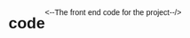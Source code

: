 # code
<--The front end code for the project--/>
<!DOCTYPE html>
<html lang="en">
<head>
    <meta charset="UTF-8">
    <meta name="viewport" content="width=device-width, initial-scale=1.0">
    <title>price comparisonar</title>
</head>
<body>
  <style>
        *{
            margin: 0;
            padding: 0;
            box-sizing: border-box;
            font-family: 'Poppins',sans-serif;
        } 
        body {
            display: flex;
            justify-content: center;
            align-items: center;
            min-height: 100vh;
            background: url('shoppipng.jpg') no-repeat;
            background-size: cover;
            background-position: center;
        }
        header{
            position: fixed;
            top: 0;
            left: 0;
            width: 100%;
            padding: 20px 100px;
            background: rgb(255, 0, 187);
            display: flex;
            justify-content: space-between;
            align-items: center;
            z-index: 99;
        }  
        .logo{
            font-size: 2em;
            color: #fff;
            user-select: none;
        }
        .navigation a{
            position: relative;
            font-size: 1.1em;
            color: #fff;
            text-decoration: none;
            font-weight: 500;
            margin-left: 40px;
        }
        .navigation a::after{
           content: '';
           position: absolute;
           left: 0;
           bottom: -6px;
           width: 100%;
           height: 3px;
           background: #fff;
           border-radius: 5px;
           transform-origin: top;
           transform: scaleX(0);
           transition: transform .5s;
           
        }
        .navigation a:hover::after{
            transform-origin: top;
            transform: scaleX(1)
        }
        .navigation .btnLogin-popup{
            width: 130px;
            height: 50px;
            background: transparent;
            border: 2px solid #fff;
            outline: none;
            border-radius: 6px;
            cursor: pointer;
            font-size: 1.1em;
            color: #fff;
            font-weight: 500;
            margin-left: 40px;
            transition: .5s;
        }
        .navigation .btnLogin-popup:hover {
            background: #fff;
            color: #162938;
        } 
        .wrapper{
            position: relative;
            width: 400px;
            height: 440px;
            background: transparent;
            border: 2px solid rgba(255, 255, 255, .5);
            border-radius: 20px;
            backdrop-filter: blur(30px);
            box-shadow: 0 0 30px rgba(0, 0, 0, .5);
            display: flex;
            justify-content: center;
            align-items: center;

        }  
        .wrapper .form-box{
            width: 100%;
            padding: 40px;

        }
        .form-box h2{
            font-size: 2em;
            color: #162938;
            text-align: center;
        }
        .input-box{
            position: relative;
            width: 100%;
            height: 50px;
            border-bottom: 2px  solid #162938;
            margin: 30px 0;
        }
        .input-box label{
            position: absolute;
            top: 50%;
            left: 5px;
            transform: translateY(-50%);
            font-size: 1em;
            color: #162938;
            font-weight: 500;
            pointer-events: none;
            transition: .5s;
        }
        .input-box input:focus~label,
        .input-box input:valid~label{
            top: -5px;
        }
        
        .input-box input{
            width: 100%;
            height: 100%;
            background: transparent;
            border: none;
            outline: none;  
            font-size: 1em;
            color: #162938;
            font-weight: 600;    
            padding: 0 35px 0 5px;     
        }
        .remember-forget{
          font-size: .9em;
          color: #162938;
          font-weight: 500;
          margin: -15px 0 15px;
          display: flex;
          justify-content: space-between;  
        }
        
        .btn{
            width: 100%;
            height: 45px;
            cursor: pointer;
        }
        .login-register {
            font-size: .9em;
          color: #162938;
          text-align: center;
          font-weight: 500;
          margin: 25px 0 10px;
        }
        .login-register p a:hover{
            text-decoration:underline ;
            
        }


    </style> 
    <header>
        <h2 class="logo">Logo</h2>
        <nav class="navigation">
            <a href="#">Home</a>
            <a href="#">About</a>
            <a href="#">Services</a>
            <a href="#">Contact</a>
            <button class="btnLogin-popup">Login</button>

        </nav>
    </header>
    <div class="wrapper">
        <div class="form-box login"> 
            <h2>Login</h2>
            <form action="#">
                <div class="input-box">
                    <span class="icon">
                    </span>
                    <input type="email" required>
                    <label>Email</label>
                </div>
                <div class="input-box">
                    <span class="icon">
                    </span>
                    <input type="password" required>
                    <label>Password</label>  
                </div>
                <div class="remember-forget">
                    <label><input type="checkbox">Remember me</label>
                    <a href="#">Forget Password</a>

                </div>
                <button type="submit" class="btn">Login</button>
                <div class="login-register">
                    <p>Don't have an account?
                        <a href="#" class="register-link">Register</a>
                    </p>
                </div>
            </form>
        </div>
    </div>
</body>
</html>